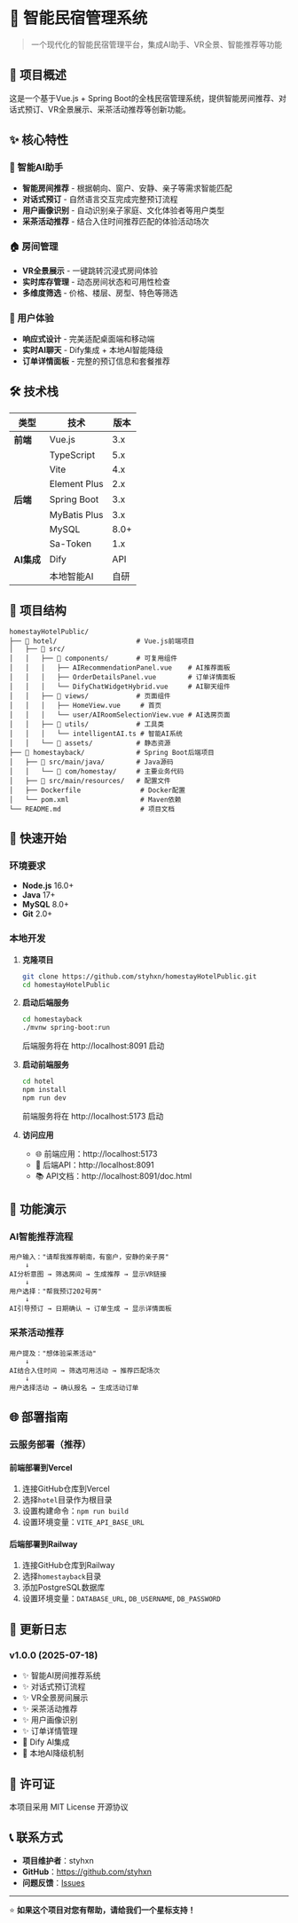 # 🏨 智能民宿管理系统

> 一个现代化的智能民宿管理平台，集成AI助手、VR全景、智能推荐等功能

## 🚀 项目概述

这是一个基于Vue.js + Spring Boot的全栈民宿管理系统，提供智能房间推荐、对话式预订、VR全景展示、采茶活动推荐等创新功能。

## ✨ 核心特性

### 🤖 智能AI助手
- **智能房间推荐** - 根据朝向、窗户、安静、亲子等需求智能匹配
- **对话式预订** - 自然语言交互完成完整预订流程
- **用户画像识别** - 自动识别亲子家庭、文化体验者等用户类型
- **采茶活动推荐** - 结合入住时间推荐匹配的体验活动场次

### 🏠 房间管理
- **VR全景展示** - 一键跳转沉浸式房间体验
- **实时库存管理** - 动态房间状态和可用性检查
- **多维度筛选** - 价格、楼层、房型、特色等筛选

### 📱 用户体验
- **响应式设计** - 完美适配桌面端和移动端
- **实时AI聊天** - Dify集成 + 本地AI智能降级
- **订单详情面板** - 完整的预订信息和套餐推荐

## 🛠️ 技术栈

| 类型 | 技术 | 版本 |
|------|------|------|
| **前端** | Vue.js | 3.x |
| | TypeScript | 5.x |
| | Vite | 4.x |
| | Element Plus | 2.x |
| **后端** | Spring Boot | 3.x |
| | MyBatis Plus | 3.x |
| | MySQL | 8.0+ |
| | Sa-Token | 1.x |
| **AI集成** | Dify | API |
| | 本地智能AI | 自研 |

## 📁 项目结构

```
homestayHotelPublic/
├── 📁 hotel/                    # Vue.js前端项目
│   ├── 📁 src/
│   │   ├── 📁 components/       # 可复用组件
│   │   │   ├── AIRecommendationPanel.vue    # AI推荐面板
│   │   │   ├── OrderDetailsPanel.vue        # 订单详情面板
│   │   │   └── DifyChatWidgetHybrid.vue     # AI聊天组件
│   │   ├── 📁 views/            # 页面组件
│   │   │   ├── HomeView.vue     # 首页
│   │   │   └── user/AIRoomSelectionView.vue # AI选房页面
│   │   ├── 📁 utils/            # 工具类
│   │   │   └── intelligentAI.ts # 智能AI系统
│   │   └── 📁 assets/           # 静态资源
├── 📁 homestayback/             # Spring Boot后端项目
│   ├── 📁 src/main/java/        # Java源码
│   │   └── 📁 com/homestay/     # 主要业务代码
│   ├── 📁 src/main/resources/   # 配置文件
│   ├── Dockerfile               # Docker配置
│   └── pom.xml                  # Maven依赖
└── README.md                    # 项目文档
```

## 🚀 快速开始

### 环境要求
- **Node.js** 16.0+
- **Java** 17+
- **MySQL** 8.0+
- **Git** 2.0+

### 本地开发

1. **克隆项目**
   ```bash
   git clone https://github.com/styhxn/homestayHotelPublic.git
   cd homestayHotelPublic
   ```

2. **启动后端服务**
   ```bash
   cd homestayback
   ./mvnw spring-boot:run
   ```
   后端服务将在 http://localhost:8091 启动

3. **启动前端服务**
   ```bash
   cd hotel
   npm install
   npm run dev
   ```
   前端服务将在 http://localhost:5173 启动

4. **访问应用**
   - 🌐 前端应用：http://localhost:5173
   - 🔧 后端API：http://localhost:8091
   - 📚 API文档：http://localhost:8091/doc.html

## 🎯 功能演示

### AI智能推荐流程
```
用户输入："请帮我推荐朝南，有窗户，安静的亲子房"
    ↓
AI分析意图 → 筛选房间 → 生成推荐 → 显示VR链接
    ↓
用户选择："帮我预订202号房"
    ↓
AI引导预订 → 日期确认 → 订单生成 → 显示详情面板
```

### 采茶活动推荐
```
用户提及："想体验采茶活动"
    ↓
AI结合入住时间 → 筛选可用活动 → 推荐匹配场次
    ↓
用户选择活动 → 确认报名 → 生成活动订单
```

## 🌐 部署指南

### 云服务部署（推荐）

#### 前端部署到Vercel
1. 连接GitHub仓库到Vercel
2. 选择`hotel`目录作为根目录
3. 设置构建命令：`npm run build`
4. 设置环境变量：`VITE_API_BASE_URL`

#### 后端部署到Railway
1. 连接GitHub仓库到Railway
2. 选择`homestayback`目录
3. 添加PostgreSQL数据库
4. 设置环境变量：`DATABASE_URL`, `DB_USERNAME`, `DB_PASSWORD`

## 📝 更新日志

### v1.0.0 (2025-07-18)
- ✨ 智能AI房间推荐系统
- ✨ 对话式预订流程
- ✨ VR全景房间展示
- ✨ 采茶活动推荐
- ✨ 用户画像识别
- ✨ 订单详情管理
- 🔧 Dify AI集成
- 🔧 本地AI降级机制

## 📄 许可证

本项目采用 MIT License 开源协议

## 📞 联系方式

- **项目维护者**：styhxn
- **GitHub**：https://github.com/styhxn
- **问题反馈**：[Issues](https://github.com/styhxn/homestayHotelPublic/issues)

---

⭐ **如果这个项目对您有帮助，请给我们一个星标支持！**

